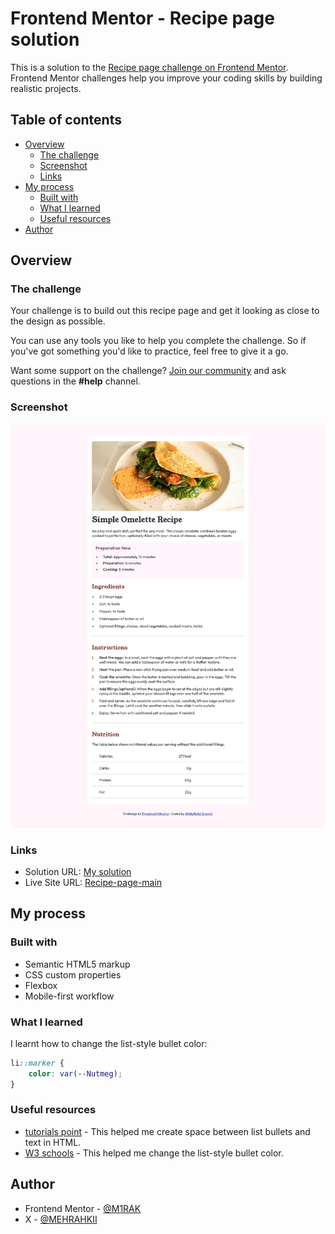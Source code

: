 # Frontend Mentor - Recipe page solution

This is a solution to the [Recipe page challenge on Frontend Mentor](https://www.frontendmentor.io/challenges/recipe-page-KiTsR8QQKm).
Frontend Mentor challenges help you improve your coding skills by building realistic projects.

## Table of contents

-   [Overview](#overview)
    -   [The challenge](#the-challenge)
    -   [Screenshot](#screenshot)
    -   [Links](#links)
-   [My process](#my-process)
    -   [Built with](#built-with)
    -   [What I learned](#what-i-learned)
    -   [Useful resources](#useful-resources)
-   [Author](#author)

## Overview

### The challenge

Your challenge is to build out this recipe page and get it looking as close to the design as possible.

You can use any tools you like to help you complete the challenge. So if you've got something you'd like to practice, feel free to give it a go.

Want some support on the challenge? [Join our community](https://www.frontendmentor.io/community) and ask questions in the **#help** channel.

### Screenshot

![](./screenshot.jpg)

### Links

-   Solution URL: [My solution](https://github.com/M1RAK/Frontend-Mentor/tree/main/recipe-page-main)
-   Live Site URL: [Recipe-page-main](https://recipe-page-main--steady-gecko-afcceb.netlify.app/)

## My process

### Built with

-   Semantic HTML5 markup
-   CSS custom properties
-   Flexbox
-   Mobile-first workflow

### What I learned

I learnt how to change the list-style bullet color:

```css
li::marker {
	color: var(--Nutmeg);
}
```

### Useful resources

-   [tutorials point](https://www.tutorialspoint.com/How-to-create-space-between-list-bullets-and-text-in-HTML) - This helped me create space between list bullets and text in HTML.
-   [W3 schools](https://www.w3schools.com/howto/howto_css_bullet_color.asp) - This helped me change the list-style bullet color.

## Author

-   Frontend Mentor - [@M1RAK](https://www.frontendmentor.io/profile/M1RAK)
-   X - [@MEHRAHKII](https://www.x.com/MEHRAHKII)
